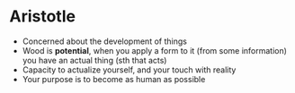 # Aristotle

- Concerned about the development of things
- Wood is **potential**, when you apply a form to it (from some information) you have an actual thing (sth that acts)
- Capacity to actualize yourself, and your touch with reality
- Your purpose is to become as human as possible